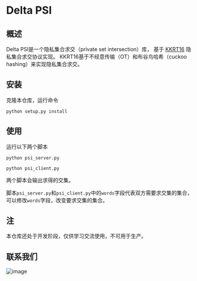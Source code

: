 # Delta PSI

## 概述

Delta PSI是一个隐私集合求交（private set intersection）库，
基于
[KKRT16](https://eprint.iacr.org/2016/799) 
隐私集合求交协议实现。
KKRT16基于不经意传输（OT）和布谷鸟哈希（cuckoo hashing）来实现隐私集合求交。

## 安装 

克隆本仓库，运行命令

```
python setup.py install
```

## 使用

运行以下两个脚本

```
python psi_server.py
```



```
python psi_client.py
```

两个脚本会输出求得的交集。

脚本`psi_server.py`和`psi_client.py`中的`words`字段代表双方需要求交集的集合，
可以修改`words`字段，改变要求交集的集合。

## 注

本仓库还处于开发阶段，仅供学习交流使用，不可用于生产。

## 联系我们

![image](https://github.com/delta-mpc/python-psi/blob/master/img/qr_code.png)